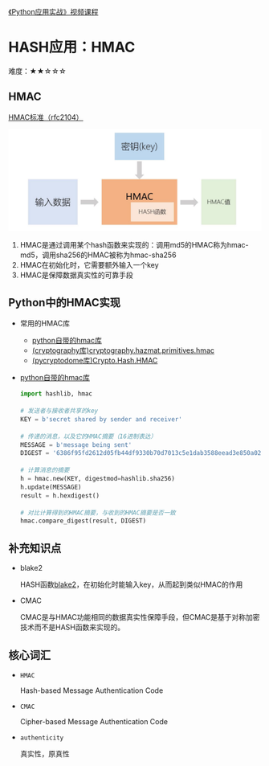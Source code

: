 [《Python应用实战》视频课程](https://study.163.com/course/courseMain.htm?courseId=1209533804&share=2&shareId=400000000624093)

# HASH应用：HMAC

难度：★★☆☆☆

## HMAC

[HMAC标准（rfc2104）](https://tools.ietf.org/html/rfc2104)

![HMAC](images/hmac.JPG)

1. HMAC是通过调用某个hash函数来实现的：调用md5的HMAC称为hmac-md5，调用sha256的HMAC被称为hmac-sha256
2. HMAC在初始化时，它需要额外输入一个key
3. HMAC是保障数据真实性的可靠手段

## Python中的HMAC实现

- 常用的HMAC库
    + [python自带的hmac库](https://docs.python.org/3/library/hmac.html)
    + [(cryptography库)cryptography.hazmat.primitives.hmac](https://cryptography.io/en/latest/hazmat/primitives/mac/hmac/)
    + [(pycryptodome库)Crypto.Hash.HMAC](https://www.pycryptodome.org/en/latest/src/hash/hmac.html)
- [python自带的hmac库](https://docs.python.org/3/library/hmac.html)

    ```python
    import hashlib, hmac

    # 发送者与接收者共享的key
    KEY = b'secret shared by sender and receiver'

    # 传递的消息，以及它的HMAC摘要（16进制表达）
    MESSAGE = b'message being sent'
    DIGEST = '6386f95fd2612d05fb44df9330b70d7013c5e1dab3588eead3e850a024ef563f'

    # 计算消息的摘要
    h = hmac.new(KEY, digestmod=hashlib.sha256)
    h.update(MESSAGE)
    result = h.hexdigest()

    # 对比计算得到的HMAC摘要，与收到的HMAC摘要是否一致
    hmac.compare_digest(result, DIGEST)
    ```
## 补充知识点
- blake2

    HASH函数[blake2](https://docs.python.org/3/library/hashlib.html?highlight=hashlib#keyed-hashing)，在初始化时能输入key，从而起到类似HMAC的作用

- CMAC

    CMAC是与HMAC功能相同的数据真实性保障手段，但CMAC是基于对称加密技术而不是HASH函数来实现的。

## 核心词汇

- `HMAC`

  Hash-based Message Authentication Code

- `CMAC`

  Cipher-based Message Authentication Code

- `authenticity`

  真实性，原真性
